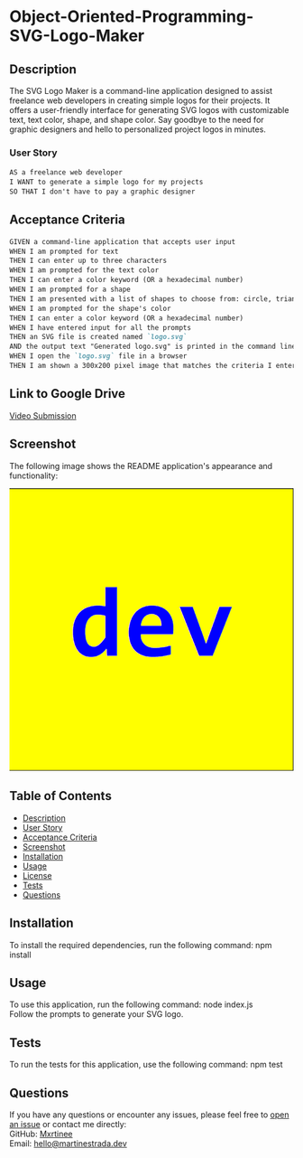 # Object-Oriented-Programming-SVG-Logo-Maker

 ## Description
The SVG Logo Maker is a command-line application designed to assist freelance web developers in creating simple logos for their projects. It offers a user-friendly interface for generating SVG logos with customizable text, text color, shape, and shape color. Say goodbye to the need for graphic designers and hello to personalized project logos in minutes.

### User Story

```md
AS a freelance web developer
I WANT to generate a simple logo for my projects
SO THAT I don't have to pay a graphic designer
```

## Acceptance Criteria

```md
GIVEN a command-line application that accepts user input
WHEN I am prompted for text
THEN I can enter up to three characters
WHEN I am prompted for the text color
THEN I can enter a color keyword (OR a hexadecimal number)
WHEN I am prompted for a shape
THEN I am presented with a list of shapes to choose from: circle, triangle, and square
WHEN I am prompted for the shape's color
THEN I can enter a color keyword (OR a hexadecimal number)
WHEN I have entered input for all the prompts
THEN an SVG file is created named `logo.svg`
AND the output text "Generated logo.svg" is printed in the command line
WHEN I open the `logo.svg` file in a browser
THEN I am shown a 300x200 pixel image that matches the criteria I entered
```

 ## Link to Google Drive

  [Video Submission](https://drive.google.com/file/d/1eIzEDNucEIIHnWgG-AJn4vUUmzCBb88e/view?usp=drive_link)

  ## Screenshot

  The following image shows the README application's appearance and functionality:

  ![Object Oriented Programming SVG Logo Maker](./assets/images/Object-Oriented-Programming-SVG-Logo-Maker.png "Screenshot")
  
  ## Table of Contents
  - [Description](#description)
  - [User Story](#user-story)
  - [Acceptance Criteria](#acceptance-criteria)
  - [Screenshot](#screenshot)
  - [Installation](#installation)
  - [Usage](#usage)
  - [License](#license)
  - [Tests](#tests)
  - [Questions](#questions)

   ## Installation
  To install the required dependencies, run the following command: npm install
   ## Usage
  To use this application, run the following command: node index.js<br>
  Follow the prompts to generate your SVG logo.
  ## Tests
  To run the tests for this application, use the following command: npm test

  ## Questions
  If you have any questions or encounter any issues, please feel free to [open an issue](https://github.com/mxrtinee/Object-Oriented-Programming-SVG-Logo-Maker/issues) or contact me directly:<br>
  GitHub: [Mxrtinee](https://github.com/Mxrtinee)<br>
  Email: hello@martinestrada.dev